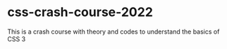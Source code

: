 # css-crash-course-2022
This is a crash course with theory and codes to understand the basics of CSS 3
